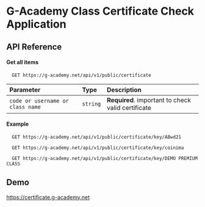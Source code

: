 
# G-Academy Class Certificate Check Application


## API Reference

#### Get all items

```http
  GET https://g-academy.net/api/v1/public/certificate
```


| Parameter | Type     | Description                       |
| :-------- | :------- | :-------------------------------- |
| `code or username or class name`      | `string` | **Required**. important to check valid certificate |


#### Example

```http
  GET https://g-academy.net/api/v1/public/certificate/key/ABwd21
```
```http
  GET https://g-academy.net/api/v1/public/certificate/key/coinima
```
```http
  GET https://g-academy.net/api/v1/public/certificate/key/DEMO PREMIUM CLASS
```

## Demo

https://certificate.g-academy.net

